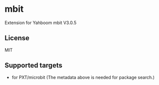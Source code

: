 # mbit

Extension for Yahboom mbit V3.0.5

## License

MIT

## Supported targets

* for PXT/microbit
(The metadata above is needed for package search.)
